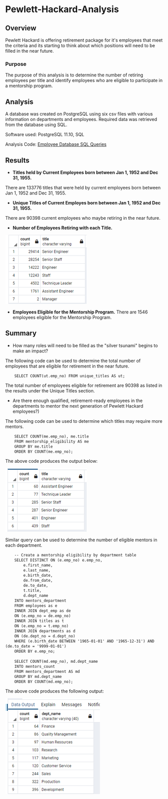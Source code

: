 # Pewlett-Hackard-Analysis

## Overview
Pewlett Hackard is offering retirement package for it's employees that meet the criteria and its starting to think about which positions will need to be filled in the near future. 

### Purpose
The purpose of this analysis is to determine the number of retiring employees per title and identify employees who are eligible to participate in a mentorship program. 

## Analysis

A database was created on PostgreSQL using six csv files with various information on departments and employees. Required data was retrieved from the database using SQL.

Software used: PostgreSQL 11.10, SQL

Analysis Code: [Employee Database SQL Queries](Queries/Employee_Database_challenge.sql)

## Results

- **Titles held by Current Employees born between Jan 1, 1952 and Dec 31, 1955.**

There are 133776 titles that were held by current employees born between Jan 1, 1952 and Dec 31, 1955. 

- **Unique Titles of Current Employes born between Jan 1, 1952 and Dec 31, 1955.**

There are 90398 current employees who maybe retiring in the near future. 

- **Number of Employees Retiring with each Title.**

![Number of Retiring Employees with each title](Images/retiring_titles.PNG)

- **Employees Eligible for the Mentorship Program.**
There are 1546 employees eligible for the Mentorship Program. 


## Summary
[//]: <> ( The summary addresses the two questions and contains two additional queries or tables that may provide more insight. 
Provide high-level responses to the following questions, then provide two additional queries or tables that may provide more insight into the upcoming "silver tsunami."
How many roles will need to be filled as the "silver tsunami" begins to make an impact?
Are there enough qualified, retirement-ready employees in the departments to mentor the next generation of Pewlett Hackard employees?)

- How many roles will need to be filled as the "silver tsunami" begins to make an impact?

The following code can be used to determine the total number of employees that are eligible for retirement in the near future. 

        SELECT COUNT(ut.emp_no) FROM unique_titles AS ut;
The total number of employees eligible for retirement are 90398 as listed in the results under the Unique Titles section. 

- Are there enough qualified, retirement-ready employees in the departments to mentor the next generation of Pewlett Hackard employees?)

The following code can be used to determine which titles may require more mentors. 

        SELECT COUNT(me.emp_no), me.title
        FROM mentorship_eligibility AS me
        GROUP BY me.title
        ORDER BY COUNT(me.emp_no);
    
The above code produces the output below:

![Table Example](Images/Query_Example.PNG)

Similar query can be used to determine the number of eligible mentors in each department. 

        -- Create a mentorship eligibility by department table 
        SELECT DISTINCT ON (e.emp_no) e.emp_no, 
            e.first_name, 
            e.last_name, 
            e.birth_date,
            de.from_date, 
            de.to_date, 
            t.title, 
            d.dept_name
        INTO mentors_department
        FROM employees as e
        INNER JOIN dept_emp as de
        ON (e.emp_no = de.emp_no)
        INNER JOIN titles as t
        ON (e.emp_no = t.emp_no)
        INNER JOIN departments as d
        ON (de.dept_no = d.dept_no)
        WHERE (e.birth_date BETWEEN '1965-01-01' AND '1965-12-31') AND (de.to_date = '9999-01-01')
        ORDER BY e.emp_no;

        SELECT COUNT(md.emp_no), md.dept_name
        INTO mentors_count
        FROM mentors_department AS md
        GROUP BY md.dept_name
        ORDER BY COUNT(md.emp_no);

The above code produces the following output:

![Mentorship Eligibility by Departments](Images/Query_Example2.PNG)
